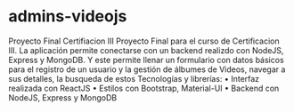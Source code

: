 # admins-videojs
Proyecto Final Certifiacion III
Proyecto Final para el curso de Certificacion III. La aplicación permite conectarse con un
backend realizdo con NodeJS, Express y MongoDB. Y este permite llenar un formulario con
datos básicos para el registro de un usuario y la gestión de álbumes de Videos,
navegar a sus detalles, la busqueda de estos
Tecnologías y librerías:
• Interfaz realizada con ReactJS
• Estilos con Bootstrap, Material-UI
• Backend con NodeJS, Express y MongoDB
